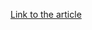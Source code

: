 [Link to the article](https://securityboulevard.com/2018/09/android-malware-intercepts-sms-2fa-we-have-the-logs/)
